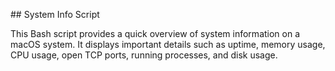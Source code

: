 ## System Info Script

This Bash script provides a quick overview of system information on a macOS system. It displays important details such as uptime, memory usage, CPU usage, open TCP ports, running processes, and disk usage.
